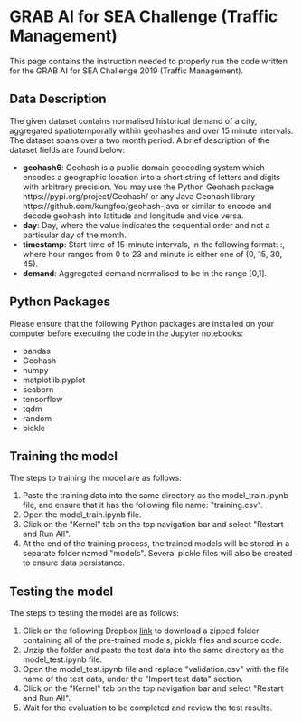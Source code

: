 <h1> GRAB AI for SEA Challenge (Traffic Management) </h1>

This page contains the instruction needed to properly run the code
written for the GRAB AI for SEA Challenge 2019 (Traffic Management).

<h2> Data Description </h2>
The given dataset contains normalised historical demand of a city, 
aggregated spatiotemporally within geohashes and over 15 minute 
intervals. The dataset spans over a two month period. A brief 
description of the dataset fields are found below:

<ul>
    <li>
        <strong>geohash6</strong>: Geohash is a public domain geocoding system which 
                                   encodes a geographic location into a short string of letters 
                                   and digits with arbitrary precision. You may use the Python 
                                   Geohash package https://pypi.org/project/Geohash/ or any Java 
                                   Geohash library https://github.com/kungfoo/geohash-java or 
                                   similar to encode and decode geohash into latitude and longitude
                                   and vice versa.
    </li>
    <li>
        <strong>day</strong>: Day, where the value indicates the sequential order and 
                              not a particular day of the month.
    </li>
    <li>
        <strong>timestamp</strong>: Start time of 15-minute intervals, in the following
                                    format: <hour>:<minute>, where hour ranges from 0 to 23 and 
                                    minute is either one of (0, 15, 30, 45).
    </li>
    <li>
        <strong>demand</strong>: Aggregated demand normalised to be in the range [0,1].
    </li>
</ul>

<h2>Python Packages</h2>
Please ensure that the following Python packages are installed on your computer 
before executing the code in the Jupyter notebooks: 

<ul>
    <li>pandas</li>
    <li>Geohash</li>
    <li>numpy</li>
    <li>matplotlib.pyplot</li>
    <li>seaborn</li>
    <li>tensorflow</li>
    <li>tqdm</li>
    <li>random</li>
    <li>pickle</li>
</ul>

<h2>Training the model</h2>
The steps to training the model are as follows:
<ol>
    <li>
        Paste the training data into the same directory as the model_train.ipynb file,
        and ensure that it has the following file name: "training.csv".
    </li>
    <li>
        Open the model_train.ipynb file.
    </li>
    <li>
        Click on the "Kernel" tab on the top navigation bar and select "Restart 
        and Run All".
    </li>
    <li>
        At the end of the training process, the trained models will be stored
        in a separate folder named "models". Several pickle files will also
        be created to ensure data persistance.
    </li>
</ol>

<h2>Testing the model</h2>
The steps to testing the model are as follows:
<ol>
    <li>
        Click on the following Dropbox <a href=https://www.dropbox.com/s/d0b9zhdfrwisjmh/GRAB_AI_Challenge.zip?dl=0>link</a> 
        to download a zipped folder containing all of the pre-trained models, 
        pickle files and source code.
    </li>
    <li>
        Unzip the folder and paste the test data into the same directory as the 
        model_test.ipynb file.
    </li>
    <li>
        Open the model_test.ipynb file and replace "validation.csv" with the file
        name of the test data, under the "Import test data" section.
    </li>
    <li>
        Click on the "Kernel" tab on the top navigation bar and select "Restart 
        and Run All".
    </li>
    <li>
        Wait for the evaluation to be completed and review the test results.
    </li>
</ol>





